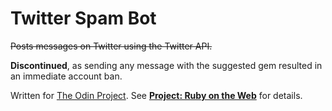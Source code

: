 # Twitter Spam Bot

~~Posts messages on Twitter using the Twitter API.~~

**Discontinued**, as sending any message with the suggested gem resulted in an immediate account ban.

Written for [The Odin Project](http://www.theodinproject.com/). See **[Project: Ruby on the Web](http://www.theodinproject.com/ruby-programming/ruby-on-the-web)** for details.
